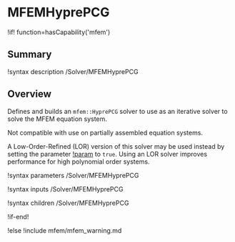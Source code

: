 # MFEMHyprePCG

!if! function=hasCapability('mfem')

## Summary

!syntax description /Solver/MFEMHyprePCG

## Overview

Defines and builds an `mfem::HyprePCG` solver to use as an iterative solver to solve the MFEM equation system.

Not compatible with use on partially assembled equation systems.

A Low-Order-Refined (LOR) version of this solver may be used instead by setting the parameter 
[!param](/Solvers/MFEMHyprePCG/low_order_refined) to `true`. Using an LOR solver improves performance for high polynomial 
order systems.

!syntax parameters /Solver/MFEMHyprePCG

!syntax inputs /Solver/MFEMHyprePCG

!syntax children /Solver/MFEMHyprePCG

!if-end!

!else
!include mfem/mfem_warning.md
